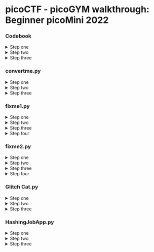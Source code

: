 # picoCTF - picoGYM walkthrough: Beginner picoMini 2022

### Codebook

<details>
  <summary markdown="span"> Step one </summary>
  
  <br> Start by downloading the required files using the Webshell
  
  ```console
  wget https://artifacts.picoctf.net/c/102/code.py
  
  wget https://artifacts.picoctf.net/c/102/codebook.txt
  ```
</details>



<details>
  <summary markdown="span">Step two</summary>
  
  <br> You can use the command `ls` to check that the relevant files have been downloaded locally. Make sure that both `code.py` and `codebook.txt` are in the same directory
</details>

<details>
  <summary markdown="span">Step three</summary>
  
  <br> Executing the python file `code.py` will then print the challenge flag. 
  You can do this by entering the following command 
  ```console
  python3 code.py
  ```
</details>

### convertme.py
<details>
  <summary markdown="span">Step one</summary>
  
  <br> Start by downloading the required python script using the Webshell
  ```console
  wget https://artifacts.picoctf.net/c/31/convertme.py
  ```
</details>

<details>
  <summary markdown="span">Step two</summary>
  
  <br> Run the python script `convertme.py `
  ```console
  python3 convertme.py
  ```
</details>

<details>
  <summary markdown="span">Step three</summary>
  
  <br> You should see a randomly generated decimal value, converting this value into binary will provide the required flag. There are many websites available for converting decimal to binary, e.g. https://www.rapidtables.com/convert/number/decimal-to-binary.html
  
  ![convertme output](https://miro.medium.com/max/720/1*EVS3VMu9wXUuJNHZaFNzCg.png)
</details>

### fixme1.py
<details>
  <summary markdown="span">Step one</summary>
  
  <br> Start by downloading the required python script using the Webshell
  ```console
  wget https://artifacts.picoctf.net/c/39/fixme1.py
  ```
</details>

<details>
  <summary markdown="span">Step two</summary>
  
  <br> Run the python script `fixme1.py` to see what type of error is raised
  ```console
  python3 fixme1.py
  ```
</details>

<details>
  <summary markdown="span">Step three</summary>
  
  ![fixme1 error](https://miro.medium.com/max/720/1*USSa0Wo15jwnRS7OQmKyKQ.png)
  <br> You should encounter a `IndentationError` on **line 20**, to begin fixing this issue you will need to open the python file for edit
  ```console
  nano fixme1.py
  ```
</details>

<details>
  <summary markdown="span">Step four</summary>
  
  <br> With the python file opened, navigate to **line 20** and remove the erroneous indents. Exit `nano` by pressing CTRL and X, making sure to save your changes. Running `fixme1.py` again will now correctly print the required flag
</details>

### fixme2.py
<details>
  <summary markdown="span">Step one</summary>
  
  <br> Start by downloading the required python script using the Webshell
  ```console
  wget https://artifacts.picoctf.net/c/65/fixme2.py
  ```
</details>

<details>
  <summary markdown="span">Step two</summary>
  
  <br> Run the python script `fixme2.py` to see what type of error is raised
  ```console
  python3 fixme2.py
  ```
</details>

<details>
  <summary markdown="span">Step three</summary>
  
  ![fixme1 error](https://miro.medium.com/max/720/1*mlYHpWOlsbMF6f5OqZf2Bw.png)
  <br> You should encounter a `SyntaxError` on **line 22**, to begin fixing this issue you will need to open the python file for edit
  ```console
  nano fixme2.py
  ```
</details>

<details>
  <summary markdown="span">Step four</summary>
  
  ![fixme2 fix](https://miro.medium.com/max/720/1*czlwQZxsUc_je4-0yaPCTQ.png)
  <br> With the python file opened, navigate to **line 22** and fix the incorrect Syntax. The conditional operator `if` in Python requires two equal signs instead of one. Exit `nano` by pressing CTRL and X, making sure to save your changes. Running `fixme2.py` again will now correctly print the required flag
</details>

### Glitch Cat.py

<details>
  <summary markdown="span">Step one</summary>
  
  <br> netcat is a computer networking utility for reading from and writing to network connections using TCP or UDP. The command `nc` will allow us to connect to the the flag printing server using netcat
  ```console
  nc saturn.picoctf.net 51109
  ```
</details>

<details>
  <summary markdown="span">Step two</summary>
  
  <br> Like the challenge mentions, the service is broken. The printed flag contains ASCII characters, which are those `chr(0xXX)` values where XX is a integer number.
  To retrieve the correct format flag, we must convert these ASCII characters
  ![glitchcat ascii](https://miro.medium.com/max/720/1*ftMjXhhyhnn0BNtUfv56nw.png)
</details>

<details>
  <summary markdown="span">Step three</summary>
  
  <br> The ASCII characters can be directly converted inside the Webshell using Python. First open up Python in the webshell by entering the command `python3`. Then you may use the `print` function with the incorrected formatted flag to acquire the valid flag
  ![glitchcat print](https://miro.medium.com/max/720/1*td5MwTQg-KICaU28fAHBPw.png)
</details>

### HashingJobApp.py

<details>
  <summary markdown="span">Step one</summary>
  
  <br> netcat is a computer networking utility for reading from and writing to network connections using TCP or UDP. The command `nc` will allow us to connect to the the flag printing server using netcat
  ```console
  nc saturn.picoctf.net 57689
  ```
</details>

<details>
  <summary markdown="span">Step two</summary>
  
  ![hashingjob question](https://miro.medium.com/max/720/1*6pKJRoOfINRQ7MH5ZYrQ7A.png)
  <br> To access the flag you must `md5 hash` a randomly generated string. This can be done in web apps like the following: https://www.md5hashgenerator.com, or in your command line by using the `md5sum` tool. 
  ```console
  echo -n 'string' | md5sum
  ```
</details>

<details>
  <summary markdown="span">Step three</summary>
  
  <br> You will have to repeat the hash with two more randomly generated strings before receiving the event flag. The same method as used in step two can be repeated for the remaining conversions.
![hashing flag](https://miro.medium.com/max/720/1*svtKsmTIYGunJ4qCP-pKUw.png)
</details>
